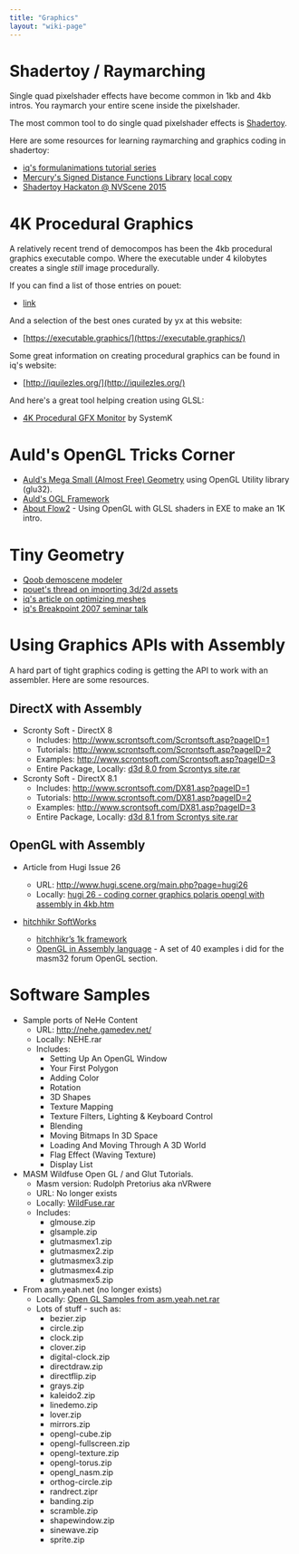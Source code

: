 ```yaml
---
title: "Graphics"
layout: "wiki-page"
---
```


# Shadertoy / Raymarching

Single quad pixelshader effects have become common in 1kb and 4kb intros. You raymarch your entire scene inside the pixelshader.

The most common tool to do single quad pixelshader effects is [Shadertoy](http://shadertoy.com).

Here are some resources for learning raymarching and graphics coding in shadertoy:

* [iq's formulanimations tutorial series](https://www.youtube.com/playlist?list=PL0EpikNmjs2CYUMePMGh3IjjP4tQlYqji)
* [Mercury's Signed Distance Functions Library](http://mercury.sexy/hg_sdf/) [local copy](/html_artiles/hg_sdf.html)
* [Shadertoy Hackaton @ NVScene 2015](https://www.youtube.com/watch?v=jjU3rO36zCs)

# 4K Procedural Graphics

A relatively recent trend of democompos has been the 4kb procedural graphics executable compo. Where the executable under 4 kilobytes creates a single _still_ image procedurally.

If you can find a list of those entries on pouet:

 * [link](http://www.pouet.net/prodlist.php?type%5B0%5D=procedural+graphics&page=1&order=thumbup)

And a selection of the best ones curated by yx at this website:

* [https://executable.graphics/](https://executable.graphics/)

Some great information on creating procedural graphics can be found in iq's website:

* [http://iquilezles.org/](http://iquilezles.org/)

And here's a great tool helping creation using GLSL:

* [4K Procedural GFX Monitor](http://pouet.net/prod.php?which=52974) by SystemK

# Auld's OpenGL Tricks Corner

* [Auld's Mega Small (Almost Free) Geometry](aulds-mega-small-almost-free-geometry) using OpenGL Utility library (glu32).
* [Auld's OGL Framework](aulds-ogl-framework)
* [About Flow2](about-flow2) - Using OpenGL with GLSL shaders in EXE to make an 1K intro.

# Tiny Geometry

* [Qoob demoscene modeler](http://qoob.weebly.com/)
* [pouet's thread on importing 3d/2d assets](http://www.pouet.net/topic.php?which=10819)
* [iq's article on optimizing meshes](http://www.iquilezles.org/www/articles/3dmodels/3dmodels.htm)
* [iq's Breakpoint 2007 seminar talk](https://youtu.be/EQ1OpEsZAN0)

# Using Graphics APIs with Assembly

A hard part of tight graphics coding is getting the API to work with an assembler. Here are some resources.

## DirectX with Assembly

* Scronty Soft - DirectX 8
    * Includes: http://www.scrontsoft.com/Scrontsoft.asp?pageID=1
    * Tutorials: http://www.scrontsoft.com/Scrontsoft.asp?pageID=2
    * Examples: http://www.scrontsoft.com/Scrontsoft.asp?pageID=3
    * Entire Package, Locally: [d3d 8.0 from Scrontys site.rar](http://in4k.untergrund.net/direct%203d/d3d_8.0_from_Scrontys_site.rar)
* Scronty Soft - DirectX 8.1
    * Includes: http://www.scrontsoft.com/DX81.asp?pageID=1
    * Tutorials: http://www.scrontsoft.com/DX81.asp?pageID=2
    * Examples: http://www.scrontsoft.com/DX81.asp?pageID=3
    * Entire Package, Locally: [d3d 8.1 from Scrontys site.rar](http://in4k.untergrund.net/direct%203d/d3d_8.1_from_Scrontys_site.rar)

## OpenGL with Assembly

* Article from Hugi Issue 26
    * URL: http://www.hugi.scene.org/main.php?page=hugi26
    * Locally: [hugi 26 - coding corner graphics polaris opengl with assembly in 4kb.htm](/html_articles/hugi%2026%20-%20coding%20corner%20graphics%20polaris%20opengl%20with%20assembly%20in%204kb.htm)

* [hitchhikr SoftWorks](http://franck.charlet.pagesperso-orange.fr/sources.html)
    * [hitchhikr’s 1k framework](https://github.com/in4k/1K-D3D-SW-OGL-FrameWorks)
    * [OpenGL in Assembly language](http://franck.charlet.pagesperso-orange.fr/Ogl_Asm.zip) - A set of 40 examples i did for the masm32 forum OpenGL section.

# Software Samples
* Sample ports of NeHe Content
    * URL: http://nehe.gamedev.net/
    * Locally: NEHE.rar
    * Includes:
        * Setting Up An OpenGL Window
        * Your First Polygon
        * Adding Color
        * Rotation
        * 3D Shapes
        * Texture Mapping
        * Texture Filters, Lighting & Keyboard Control
        * Blending
        * Moving Bitmaps In 3D Space
        * Loading And Moving Through A 3D World
        * Flag Effect (Waving Texture)
        * Display List
* MASM Wildfuse Open GL / and Glut Tutorials.
    * Masm version: Rudolph Pretorius aka nVRwere
    * URL: No longer exists
    * Locally: [WildFuse.rar](http://in4k.untergrund.net/open%20gl/WildFuse.rar)
    * Includes:
        * glmouse.zip
        * glsample.zip
        * glutmasmex1.zip
        * glutmasmex2.zip
        * glutmasmex3.zip
        * glutmasmex4.zip
        * glutmasmex5.zip
* From asm.yeah.net (no longer exists)
    * Locally: [Open GL Samples from asm.yeah.net.rar](http://in4k.untergrund.net/open%20gl/Open_GL_Samples_from_asm.yeah.net.rar)
    * Lots of stuff - such as:
        * bezier.zip
        * circle.zip
        * clock.zip
        * clover.zip
        * digital-clock.zip
        * directdraw.zip
        * directflip.zip
        * grays.zip
        * kaleido2.zip
        * linedemo.zip
        * lover.zip
        * mirrors.zip
        * opengl-cube.zip
        * opengl-fullscreen.zip
        * opengl-texture.zip
        * opengl-torus.zip
        * opengl_nasm.zip
        * orthog-circle.zip
        * randrect.zipr
        * banding.zip
        * scramble.zip
        * shapewindow.zip
        * sinewave.zip
        * sprite.zip
